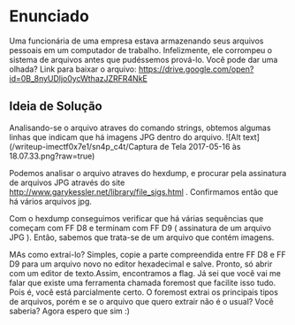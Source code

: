 # Enunciado
Uma funcionária de uma empresa estava armazenando seus arquivos pessoais em um computador de trabalho. Infelizmente, ele corrompeu o sistema de arquivos antes que pudéssemos prová-lo. Você pode dar uma olhada? Link para baixar o arquivo: https://drive.google.com/open?id=0B_8nyUDljo0ycWthazJZRFR4NkE

## Ideia de Solução
Analisando-se o arquivo atraves do comando strings, obtemos algumas linhas que indicam que há imagens JPG dentro do arquivo.
![Alt text](/writeup-imectf0x7e1/sn4p_c4t/Captura de Tela 2017-05-16 às 18.07.33.png?raw=true)

Podemos analisar o arquivo atraves do hexdump, e procurar pela assinatura de arquivos JPG através do site http://www.garykessler.net/library/file_sigs.html . Confirmamos então que há vários arquivos jpg.


Com o hexdump conseguimos verificar que há várias sequências que começam com FF D8 e terminam com FF D9 ( assinatura de um arquivo JPG ). Então, sabemos que trata-se de um arquivo que contém imagens. 

MAs como extraí-lo? Simples, copie a parte compreendida entre FF D8 e FF D9 para um arquivo novo no editor hexadecimal e salve. Pronto, só abrir com um editor de texto.Assim, encontramos a flag. 
Já sei que você vai me falar que existe uma ferramenta chamada foremost que facilite isso tudo. Pois é, você está parcialmente certo. O foremost extrai os principais tipos de arquivos, porém e se o arquivo que quero extrair não é o usual? Você saberia? Agora espero que sim :)
